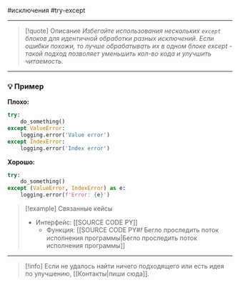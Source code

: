 #исключения #try-except 
***

>[!quote] Описание
_Избегайте использования нескольких `except` блоков для идентичной обработки разных исключений.
Если ошибки похожи, то лучше обрабатывать их в одном блоке except - такой подход позволяет уменьшить кол-во кода и улучшить читаемость._

***
### 💡 Пример


**Плохо:**
```python
try:
	do_something()
except ValueError:
	logging.error('Value error')
except IndexError:
	logging.error('Index error')
```

**Хорошо:**
```python
try:
	do_something()
except (ValueError, IndexError) as e:
	logging.error(f'Error: {e}')
```

> [!example] Связанные кейсы
> - Интерфейс: [[SOURCE CODE PY]]
> 	- Функция: [[SOURCE CODE PY#𝑓 Бегло проследить поток исполнения программы|Бегло проследить поток исполнения программы]]

***

> [!info]
> Если не удалось найти ничего подходящего или есть идея по улучшению, [[Контакты|пиши сюда]].
